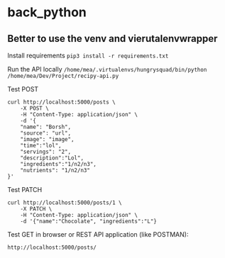 # back_python


## Better to use the venv and vierutalenvwrapper

Install requirements
`pip3 install -r requirements.txt`

Run the API locally
`/home/mea/.virtualenvs/hungrysquad/bin/python /home/mea/Dev/Project/recipy-api.py`

Test POST
```
curl http://localhost:5000/posts \
    -X POST \
    -H "Content-Type: application/json" \
    -d '{
    "name": "Borsh",
    "source": "url",
    "image": "image",
    "time":"lol",
    "servings": "2",
    "description":"Lol",
    "ingredients":"1/n2/n3",
    "nutrients": "1/n2/n3"
}'
```
Test PATCH
```
curl http://localhost:5000/posts/1 \
    -X PATCH \
    -H "Content-Type: application/json" \
    -d '{"name":"Chocolate", "ingredients":"L"}
```
Test GET in browser or REST API application (like POSTMAN):
```
http://localhost:5000/posts/
```
